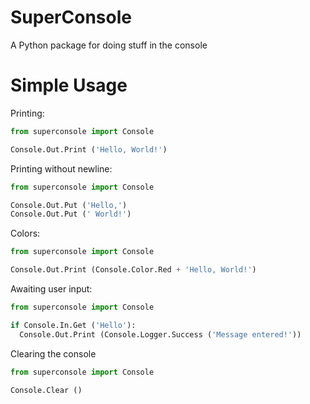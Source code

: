 # SuperConsole
A Python package for doing stuff in the console

# Simple Usage
Printing:
```py
from superconsole import Console

Console.Out.Print ('Hello, World!')
```

Printing without newline:
```py
from superconsole import Console

Console.Out.Put ('Hello,')
Console.Out.Put (' World!')
```

Colors:
```py
from superconsole import Console

Console.Out.Print (Console.Color.Red + 'Hello, World!')
```

Awaiting user input:
```py
from superconsole import Console

if Console.In.Get ('Hello'):
  Console.Out.Print (Console.Logger.Success ('Message entered!'))
```

Clearing the console
```py
from superconsole import Console

Console.Clear ()
```
